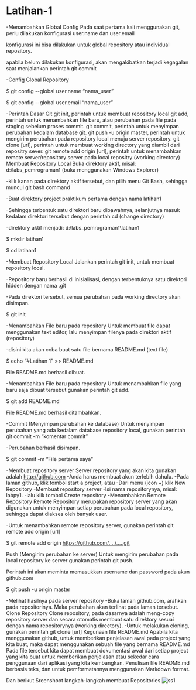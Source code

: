 # Latihan-1
-Menambahkan Global Config
Pada saat pertama kali menggunakan git, perlu dilakukan konfigurasi user.name dan user.email

konfigurasi ini bisa dilakukan untuk global repository atau individual repository.

apabila belum dilakukan konfigurasi, akan mengakibatkan terjadi kegagalan saat menjalankan perintah git commit

-Config Global Repository

$ git config --global user.name “nama_user”

$ git config --global user.email “nama_user”

-Perintah Dasar Git
git init, perintah untuk membuat repository local
git add, perintah untuk menambahkan file baru, atau perubahan pada file pada staging sebelum proses commit.
git commit, perintah untuk menyimpan perubahan kedalam database git.
git push -u origin master, perintah untuk mengirim perubahan pada repository local menuju server repository.
git clone [url], perintah untuk membuat working directory yang diambil dari repositry sever.
git remote add origin [url], perintah untuk menambahkan remote server/repository server pada local repositry (working directory)
Membuat Repository Local
Buka direktory aktif, misal: d:\labs_pemrograman1 (buka menggunakan Windows Explorer)

-klik kanan pada direktory aktif tersebut, dan pilih menu Git Bash, sehingga muncul git bash command

-Buat direktory project praktikum pertama dengan nama latihan1

-Sehingga terbentuk satu direktori baru dibawahnya, selanjutnya masuk kedalam direktori tersebut dengan perintah cd (change directory)

-direktory aktif menjadi: d:\labs_pemrograman1\latihan1

$ mkdir latihan1

$ cd latihan1

-Membuat Repository Local
Jalankan perintah git init, untuk membuat repository local.

-Repository baru berhasil di inisialisasi, dengan terbentuknya satu direktori hidden dengan nama .git

-Pada direktori tersebut, semua perubahan pada working directory akan disimpan.

$ git init

-Menambahkan File baru pada repository
Untuk membuat file dapat menggunakan text editor, lalu menyimpan filenya pada direktori aktif (repository)

-disini kita akan coba buat satu file bernama README.md (text file)

$ echo “#Latihan 1” >> README.md

File README.md berhasil dibuat.

-Menambahkan File baru pada repository
Untuk menambahkan file yang baru saja dibuat tersebut gunakan perintah git add.

$ git add README.md

File README.md berhasil ditambahkan.

-Commit (Menyimpan perubahan ke database)
Untuk menyimpan perubahan yang ada kedalam database repository local, gunakan perintah git commit -m “komentar commit”

-Perubahan berhasil disimpan.

$ git commit -m “File pertama saya”

-Membuat repository server
Server repository yang akan kita gunakan adalah http://github.com
-Anda harus membuat akun terlebih dahulu.
-Pada laman github, klik tombol start a project, atau
-Dari menu (icon +) klik New Repository
-Membuat repository server
-Isi nama repositorynya, misal: labpy1.
-lalu klik tombol Create repository
-Menambahkan Remote Repository
Remote Repository merupakan repository server yang akan digunakan untuk menyimpan setiap perubahan pada local repository, sehingga dapat diakses oleh banyak user.

-Untuk menambahkan remote repository server, gunakan perintah git remote add origin [url]

$ git remote add origin https://github.com/..../.....git

Push (Mengirim perubahan ke server)
Untuk mengirim perubahan pada local repository ke server gunakan perintah git push.

Perintah ini akan meminta memasukkan username dan password pada akun github.com

$ git push -u origin master

-Melihat hasilnya pada server repository
-Buka laman github.com, arahkan pada repositorinya.
Maka perubahan akan terlihat pada laman tersebut.
Clone Repository
Clone repository, pada dasarnya adalah meng-copy repository server dan secara otomatis membuat satu direktory sesuai dengan nama repositorynya (working directory).
-Untuk melakukan cloning, gunakan perintah git clone [url]
Kegunaan file README.md
Apabila kita menggunakan github, untuk memberikan penjelasan awal pada project yang kita buat, maka dapat menggunakan sebuah file yang bernama README.md
Pada file tersebut kita dapat membuat dokumentasi awal dari setiap project yang kita buat untuk memberikan penjelasan atau sekedar cara penggunaan dari aplikasi yang kita kembangkan.
Penulisan file README.md berbasis teks, dan untuk pemformatannya menggunakan Markdown format.

Dan berikut Sreenshoot langkah-langkah membuat Repositories
![ss1](https://user-images.githubusercontent.com/46735232/51580698-fce2fb00-1ef7-11e9-85f4-987896f842c2.JPG)




